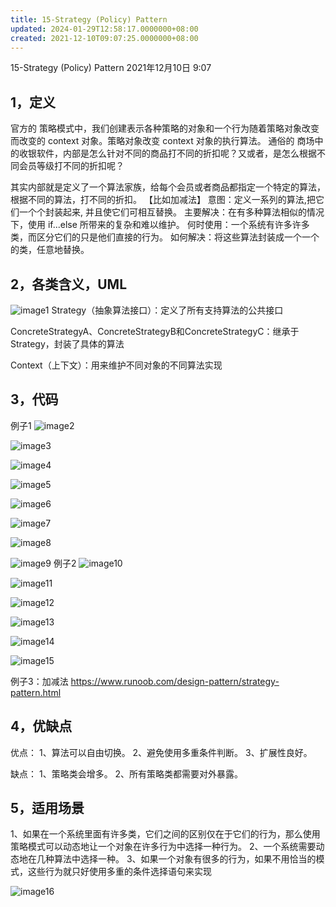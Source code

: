 ```yaml
---
title: 15-Strategy (Policy) Pattern
updated: 2024-01-29T12:58:17.0000000+08:00
created: 2021-12-10T09:07:25.0000000+08:00
---
```


15-Strategy (Policy) Pattern
2021年12月10日
9:07

## 1，定义
官方的
策略模式中，我们创建表示各种策略的对象和一个行为随着策略对象改变而改变的 context 对象。策略对象改变 context 对象的执行算法。
通俗的
商场中的收银软件，内部是怎么针对不同的商品打不同的折扣呢？又或者，是怎么根据不同会员等级打不同的折扣呢？

其实内部就是定义了一个算法家族，给每个会员或者商品都指定一个特定的算法，根据不同的算法，打不同的折扣。
【比如加减法】
意图：定义一系列的算法,把它们一个个封装起来, 并且使它们可相互替换。
主要解决：在有多种算法相似的情况下，使用 if...else 所带来的复杂和难以维护。
何时使用：一个系统有许多许多类，而区分它们的只是他们直接的行为。
如何解决：将这些算法封装成一个一个的类，任意地替换。

## 2，各类含义，UML
![image1](../../assets/47fc67bac6ec4e92aeac054fce153a1e.jpg)
Strategy（抽象算法接口）：定义了所有支持算法的公共接口

ConcreteStrategyA、ConcreteStrategyB和ConcreteStrategyC：继承于Strategy，封装了具体的算法

Context（上下文）：用来维护不同对象的不同算法实现

## 3，代码
例子1
![image2](../../assets/e9feca81dced40698b10f38a4402f931.png)

![image3](../../assets/dafbd7e9f5494b93a9cf601bd258d500.png)

![image4](../../assets/f3d187a5f9a6483a8051e1ed2bf2d29c.png)

![image5](../../assets/c0fa4fdd7eab44fe8d118e04f6a96757.png)

![image6](../../assets/ec2dde0b206f462f96b74fe1e24044da.png)

![image7](../../assets/179218a195894b05bcfea185db5dfce0.png)

![image8](../../assets/170e8426d84e4b9bbcf8434ac2b14742.png)

![image9](../../assets/37fd9d19480e42fa95075c486a51d81d.png)
例子2
![image10](../../assets/2e89a8918cd94bb8b58f270b186d1c16.png)

![image11](../../assets/c772d63795094590ae361d35ccf298db.png)

![image12](../../assets/3db852b202cf4b48b1f1f39edabdfbfa.png)

![image13](../../assets/99b88ce18b394dc18748a4f858243ea7.png)

![image14](../../assets/4c8e557b8d61429fbf8422ea57dfc0b7.png)

![image15](../../assets/e0718567d9dc4e6abd6afca743d14136.png)

例子3：加减法
<https://www.runoob.com/design-pattern/strategy-pattern.html>

## 4，优缺点
优点：
1、算法可以自由切换。 2、避免使用多重条件判断。 3、扩展性良好。

缺点：
1、策略类会增多。 2、所有策略类都需要对外暴露。

## 5，适用场景
1、如果在一个系统里面有许多类，它们之间的区别仅在于它们的行为，那么使用策略模式可以动态地让一个对象在许多行为中选择一种行为。
2、一个系统需要动态地在几种算法中选择一种。
3、如果一个对象有很多的行为，如果不用恰当的模式，这些行为就只好使用多重的条件选择语句来实现

![image16](../../assets/1a67c60ac24f46b7937422f17ee8e9e4.png)

